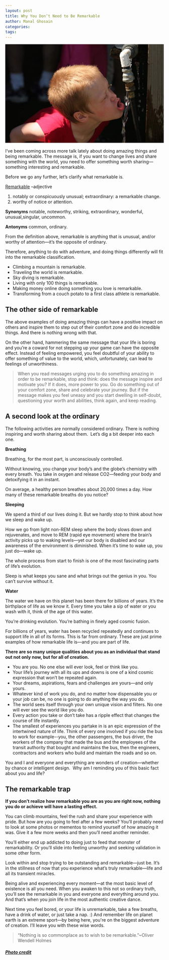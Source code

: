 ```yaml
---
layout: post
title: Why You Don’t Need to Be Remarkable
author: Manal Ghosain
categories:
tags:
---
```


![Drinking water](/images/drinking-water.jpg)

I’ve been coming across more talk lately about doing amazing things and being remarkable. The message is, if you want to change lives and share something with the world, you need to offer something worth sharing—something interesting and remarkable. 

Before we go any further, let’s clarify what remarkable is. 

[Remarkable](http://dictionary.reference.com/browse/remarkable) –adjective

1. notably or conspicuously unusual; extraordinary: a remarkable change.
2. worthy of notice or attention.

**Synonyms** notable, noteworthy, striking, extraordinary, wonderful, unusual,singular, uncommon. 

**Antonyms** common, ordinary.

From the definition above, remarkable is anything that is unusual, and/or worthy of attention—it’s the opposite of ordinary. 

Therefore, anything to do with adventure, and doing things differently will fit into the remarkable classification. 

  * Climbing a mountain is remarkable.
  * Traveling the world is remarkable.
  * Sky diving is remarkable.
  * Living with only 100 things is remarkable.
  * Making money online doing something you love is remarkable.
  * Transforming from a couch potato to a first class athlete is remarkable.

## The other side of remarkable

The above examples of doing amazing things can have a positive impact on others and inspire them to step out of their comfort zone and do incredible things. And there is nothing wrong with that. 

On the other hand, hammering the same message that your life is boring and you’re a coward for not stepping up your game can have the opposite effect. Instead of feeling empowered, you feel doubtful of your ability to offer something of value to the world, which, unfortunately, can lead to feelings of unworthiness. 

> When you read messages urging you to do something amazing in order to be remarkable, stop and think: does the message inspire and motivate you? If it does, more power to you. Go do something out of your comfort zone, share and celebrate your journey. 
> But if the message makes you feel uneasy and you start dwelling in self-doubt, questioning your worth and abilities, think again, and keep reading.

## A second look at the ordinary

The following activities are normally considered ordinary. There is nothing inspiring and worth sharing about them.  Let’s dig a bit deeper into each one. 

**Breathing**

Breathing, for the most part, is unconsciously controlled. 

Without knowing, you change your body’s and the globe’s chemistry with every breath. You take in oxygen and release CO2—feeding your body and detoxifying it in an instant. 

On average, a healthy person breathes about 20,000 times a day. How many of these remarkable breaths do you notice? 

**Sleeping**

We spend a third of our lives doing it. But we hardly stop to think about how we sleep and wake up. 

How we go from light non-REM sleep where the body slows down and rejuvenates, and move to REM (rapid eye movement) where the brain’s activity picks up to waking levels—yet our body is disabled and our awareness of the environment is diminished. When it’s time to wake up, you just do—wake up. 

The whole process from start to finish is one of the most fascinating parts of life’s evolution. 

Sleep is what keeps you sane and what brings out the genius in you. You can’t survive without it. 

**Water** 

The water we have on this planet has been there for billions of years. It’s the birthplace of life as we know it. Every time you take a sip of water or you wash with it, think of the age of this water. 

You’re drinking evolution. You’re bathing in finely aged cosmic fusion. 

For billions of years, water has been recycled repeatedly and continues to support life in all of its forms. This is far from ordinary. These are just prime examples of how remarkable life is—and you are part of life. 

**There are so many unique qualities about you as an individual that stand out not only now, but for all of creation.**

  * You are you. No one else will ever look, feel or think like you.
  * Your life’s journey with all its ups and downs is one of a kind cosmic expression that won’t be repeated again.
  * Your dreams, aspirations, fears and challenges are yours—and only yours.
  * Whatever kind of work you do, and no matter how dispensable you or your job can be, no one is going to do anything the way you do.
  * The world sees itself through your own unique vision and filters. No one will ever see the world like you do.
  * Every action you take or don’t take has a ripple effect that changes the course of life instantly.
  * The smallest of experiences you partake in is an epic expression of the intertwined nature of life. Think of every one involved if you ride the bus to work for example--you, the other passengers, the bus driver, the workers of the company that made the bus and the employees of the transit authority that bought and maintains the bus, then the engineers, contractors and workers who build and maintain the roads and so on.

You and I and everyone and everything are wonders of creation—whether by chance or intelligent design.  Why am I reminding you of this basic fact about you and life? 

## The remarkable trap

**If you don’t realize how remarkable you are as you are right now, nothing you do or achieve will have a lasting effect.** 

You can climb mountains, feel the rush and share your experience with pride. But how are you going to feel after a few weeks? You’ll probably need to look at some photos or mementos to remind yourself of how amazing it was. Give it a few more weeks and then you’ll need another reminder. 

You’ll either end up addicted to doing just to feed that monster of remarkability. Or you’ll slide into feeling unworthy and seeking validation in some other form. 

Look within and stop trying to be outstanding and remarkable—just be. It’s in the stillness of now that you experience what’s truly remarkable—life and all its transient miracles. 

Being alive and experiencing every moment—at the most basic level of existence is all you need. When you awaken to this not so ordinary truth, you’ll see the remarkable in you and everyone and everything around you. And that’s when you join life in the most authentic creative dance.

Next time you feel bored, or your life is unremarkable, take a few breaths, have a drink of water, or just take a nap. :) And remember life on planet earth is an extreme sport—by being here, you're on the biggest adventure of creation. I’ll leave you with these wise words. 

> “Nothing is so commonplace as to wish to be remarkable.”~Oliver Wendell Holmes


##### [Photo credit](http://www.flickr.com/photos/clairity/376404059/)
